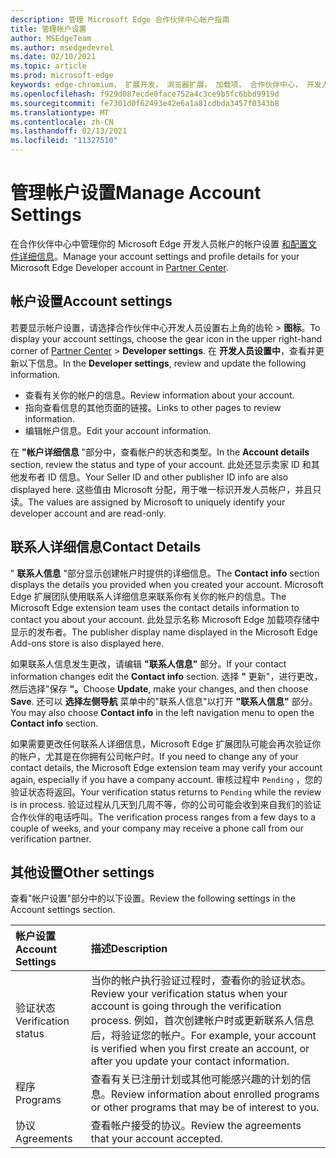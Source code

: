 ```yaml
---
description: 管理 Microsoft Edge 合作伙伴中心帐户指南
title: 管理帐户设置
author: MSEdgeTeam
ms.author: msedgedevrel
ms.date: 02/10/2021
ms.topic: article
ms.prod: microsoft-edge
keywords: edge-chromium， 扩展开发， 浏览器扩展， 加载项， 合作伙伴中心， 开发人员
ms.openlocfilehash: f929d087ecde0face752a4c3ce9b5fc6bbd9919d
ms.sourcegitcommit: fe7301d0f62493e42e6a1a81cdbda3457f0343b8
ms.translationtype: MT
ms.contentlocale: zh-CN
ms.lasthandoff: 02/13/2021
ms.locfileid: "11327510"
---
```

# <span data-ttu-id="9fc9a-104">管理帐户设置</span><span class="sxs-lookup"><span data-stu-id="9fc9a-104">Manage Account Settings</span></span>  

<span data-ttu-id="9fc9a-105">在合作伙伴中心中管理你的 Microsoft Edge 开发人员帐户的帐户设置 [和配置文件详细信息][MicrosoftPartnerCenter]。</span><span class="sxs-lookup"><span data-stu-id="9fc9a-105">Manage your account settings and profile details for your Microsoft Edge Developer account in [Partner Center][MicrosoftPartnerCenter].</span></span>  

## <span data-ttu-id="9fc9a-106">帐户设置</span><span class="sxs-lookup"><span data-stu-id="9fc9a-106">Account settings</span></span>  

<span data-ttu-id="9fc9a-107">若要显示帐户设置，请选择合作伙伴中心开发人员设置右上角的齿轮[][MicrosoftPartnerCenter]  >  **图标**。</span><span class="sxs-lookup"><span data-stu-id="9fc9a-107">To display your account settings, choose the gear icon in the upper right-hand corner of [Partner Center][MicrosoftPartnerCenter] > **Developer settings**.</span></span>  <span data-ttu-id="9fc9a-108">在 **开发人员设置中**，查看并更新以下信息。</span><span class="sxs-lookup"><span data-stu-id="9fc9a-108">In the **Developer settings**, review and update the following information.</span></span>  

*   <span data-ttu-id="9fc9a-109">查看有关你的帐户的信息。</span><span class="sxs-lookup"><span data-stu-id="9fc9a-109">Review information about your account.</span></span>  
*   <span data-ttu-id="9fc9a-110">指向查看信息的其他页面的链接。</span><span class="sxs-lookup"><span data-stu-id="9fc9a-110">Links to other pages to review information.</span></span>  
*   <span data-ttu-id="9fc9a-111">编辑帐户信息。</span><span class="sxs-lookup"><span data-stu-id="9fc9a-111">Edit your account information.</span></span>  
    
<span data-ttu-id="9fc9a-112">在 **"帐户详细信息** "部分中，查看帐户的状态和类型。</span><span class="sxs-lookup"><span data-stu-id="9fc9a-112">In the **Account details** section, review the status and type of your account.</span></span>  <span data-ttu-id="9fc9a-113">此处还显示卖家 ID 和其他发布者 ID 信息。</span><span class="sxs-lookup"><span data-stu-id="9fc9a-113">Your Seller ID and other publisher ID info are also displayed here.</span></span>  <span data-ttu-id="9fc9a-114">这些值由 Microsoft 分配，用于唯一标识开发人员帐户，并且只读。</span><span class="sxs-lookup"><span data-stu-id="9fc9a-114">The values are assigned by Microsoft to uniquely identify your developer account and are read-only.</span></span>  

## <span data-ttu-id="9fc9a-115">联系人详细信息</span><span class="sxs-lookup"><span data-stu-id="9fc9a-115">Contact Details</span></span>  

<span data-ttu-id="9fc9a-116">" **联系人信息** "部分显示创建帐户时提供的详细信息。</span><span class="sxs-lookup"><span data-stu-id="9fc9a-116">The **Contact info** section displays the details you provided when you created your account.</span></span>  <span data-ttu-id="9fc9a-117">Microsoft Edge 扩展团队使用联系人详细信息来联系你有关你的帐户的信息。</span><span class="sxs-lookup"><span data-stu-id="9fc9a-117">The Microsoft Edge extension team uses the contact details information to contact you about your account.</span></span>  <span data-ttu-id="9fc9a-118">此处显示名称 Microsoft Edge 加载项存储中显示的发布者。</span><span class="sxs-lookup"><span data-stu-id="9fc9a-118">The publisher display name displayed in the Microsoft Edge Add-ons store is also displayed here.</span></span>  
  
<span data-ttu-id="9fc9a-119">如果联系人信息发生更改，请编辑 **"联系人信息"** 部分。</span><span class="sxs-lookup"><span data-stu-id="9fc9a-119">If your contact information changes edit the **Contact info** section.</span></span>  <span data-ttu-id="9fc9a-120">选择 **"** 更新"，进行更改，然后选择"保存 **"。**</span><span class="sxs-lookup"><span data-stu-id="9fc9a-120">Choose **Update**, make your changes, and then choose **Save**.</span></span>  <span data-ttu-id="9fc9a-121">还可以 **选择左侧导航** 菜单中的"联系人信息"以打开 **"联系人信息"** 部分。</span><span class="sxs-lookup"><span data-stu-id="9fc9a-121">You may also choose **Contact info** in the left navigation menu to open the **Contact info** section.</span></span>  

<span data-ttu-id="9fc9a-122">如果需要更改任何联系人详细信息，Microsoft Edge 扩展团队可能会再次验证你的帐户，尤其是在你拥有公司帐户时。</span><span class="sxs-lookup"><span data-stu-id="9fc9a-122">If you need to change any of your contact details, the Microsoft Edge extension team may verify your account again, especially if you have a company account.</span></span>  <span data-ttu-id="9fc9a-123">审核过程中 `Pending` ，您的验证状态将返回。</span><span class="sxs-lookup"><span data-stu-id="9fc9a-123">Your verification status returns to `Pending` while the review is in process.</span></span>  <span data-ttu-id="9fc9a-124">验证过程从几天到几周不等，你的公司可能会收到来自我们的验证合作伙伴的电话呼叫。</span><span class="sxs-lookup"><span data-stu-id="9fc9a-124">The verification process ranges from a few days to a couple of weeks, and your company may receive a phone call from our verification partner.</span></span>  

## <span data-ttu-id="9fc9a-125">其他设置</span><span class="sxs-lookup"><span data-stu-id="9fc9a-125">Other settings</span></span>  

<span data-ttu-id="9fc9a-126">查看"帐户设置"部分中的以下设置。</span><span class="sxs-lookup"><span data-stu-id="9fc9a-126">Review the following settings in the Account settings section.</span></span>  

| <span data-ttu-id="9fc9a-127">帐户设置</span><span class="sxs-lookup"><span data-stu-id="9fc9a-127">Account Settings</span></span> | <span data-ttu-id="9fc9a-128">描述</span><span class="sxs-lookup"><span data-stu-id="9fc9a-128">Description</span></span> |  
|:--- |:--- |  
| <span data-ttu-id="9fc9a-129">验证状态</span><span class="sxs-lookup"><span data-stu-id="9fc9a-129">Verification status</span></span> | <span data-ttu-id="9fc9a-130">当你的帐户执行验证过程时，查看你的验证状态。</span><span class="sxs-lookup"><span data-stu-id="9fc9a-130">Review your verification status when your account is going through the verification process.</span></span>  <span data-ttu-id="9fc9a-131">例如，首次创建帐户时或更新联系人信息后，将验证您的帐户。</span><span class="sxs-lookup"><span data-stu-id="9fc9a-131">For example, your account is verified when you first create an account, or after you update your contact information.</span></span>  |  
| <span data-ttu-id="9fc9a-132">程序</span><span class="sxs-lookup"><span data-stu-id="9fc9a-132">Programs</span></span> | <span data-ttu-id="9fc9a-133">查看有关已注册计划或其他可能感兴趣的计划的信息。</span><span class="sxs-lookup"><span data-stu-id="9fc9a-133">Review information about enrolled programs or other programs that may be of interest to you.</span></span>  
| <span data-ttu-id="9fc9a-134">协议</span><span class="sxs-lookup"><span data-stu-id="9fc9a-134">Agreements</span></span> | <span data-ttu-id="9fc9a-135">查看帐户接受的协议。</span><span class="sxs-lookup"><span data-stu-id="9fc9a-135">Review the agreements that your account accepted.</span></span>  |  

<!-- links -->  

[MicrosoftPartnerCenter]: https://partner.microsoft.com/dashboard/microsoftedge/public/login?ref=dd "合作伙伴中心"  
